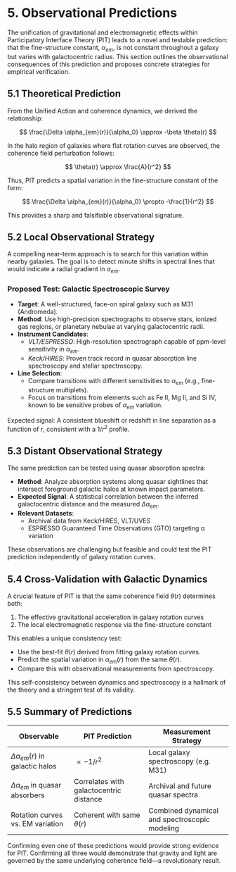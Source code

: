 # 5. Observational Predictions

The unification of gravitational and electromagnetic effects within Participatory Interface Theory (PIT) leads to a novel and testable prediction: that the fine-structure constant, $\alpha_{em}$, is not constant throughout a galaxy but varies with galactocentric radius. This section outlines the observational consequences of this prediction and proposes concrete strategies for empirical verification.

## 5.1 Theoretical Prediction

From the Unified Action and coherence dynamics, we derived the relationship:

$$
\frac{\Delta \alpha_{em}(r)}{\alpha_0} \approx -\beta \theta(r)
$$

In the halo region of galaxies where flat rotation curves are observed, the coherence field perturbation follows:

$$
\theta(r) \approx \frac{A}{r^2}
$$

Thus, PIT predicts a spatial variation in the fine-structure constant of the form:

$$
\frac{\Delta \alpha_{em}(r)}{\alpha_0} \propto -\frac{1}{r^2}
$$

This provides a sharp and falsifiable observational signature.

## 5.2 Local Observational Strategy

A compelling near-term approach is to search for this variation within nearby galaxies. The goal is to detect minute shifts in spectral lines that would indicate a radial gradient in $\alpha_{em}$.

### Proposed Test: Galactic Spectroscopic Survey

- **Target**: A well-structured, face-on spiral galaxy such as M31 (Andromeda).
- **Method**: Use high-precision spectrographs to observe stars, ionized gas regions, or planetary nebulae at varying galactocentric radii.
- **Instrument Candidates**:
  - *VLT/ESPRESSO*: High-resolution spectrograph capable of ppm-level sensitivity in $\alpha_{em}$.
  - *Keck/HIRES*: Proven track record in quasar absorption line spectroscopy and stellar spectroscopy.
- **Line Selection**:
  - Compare transitions with different sensitivities to $\alpha_{em}$ (e.g., fine-structure multiplets).
  - Focus on transitions from elements such as Fe II, Mg II, and Si IV, known to be sensitive probes of $\alpha_{em}$ variation.

Expected signal: A consistent blueshift or redshift in line separation as a function of $r$, consistent with a $1/r^2$ profile.

## 5.3 Distant Observational Strategy

The same prediction can be tested using quasar absorption spectra:

- **Method**: Analyze absorption systems along quasar sightlines that intersect foreground galactic halos at known impact parameters.
- **Expected Signal**: A statistical correlation between the inferred galactocentric distance and the measured $\Delta \alpha_{em}$.
- **Relevant Datasets**:
  - Archival data from Keck/HIRES, VLT/UVES
  - ESPRESSO Guaranteed Time Observations (GTO) targeting α variation

These observations are challenging but feasible and could test the PIT prediction independently of galaxy rotation curves.

## 5.4 Cross-Validation with Galactic Dynamics

A crucial feature of PIT is that the same coherence field $\theta(r)$ determines both:

1. The effective gravitational acceleration in galaxy rotation curves
2. The local electromagnetic response via the fine-structure constant

This enables a unique consistency test:

- Use the best-fit $\theta(r)$ derived from fitting galaxy rotation curves.
- Predict the spatial variation in $\alpha_{em}(r)$ from the same $\theta(r)$.
- Compare this with observational measurements from spectroscopy.

This self-consistency between dynamics and spectroscopy is a hallmark of the theory and a stringent test of its validity.

## 5.5 Summary of Predictions

| Observable | PIT Prediction | Measurement Strategy |
|------------|----------------|----------------------|
| $\Delta \alpha_{em}(r)$ in galactic halos | $\propto -1/r^2$ | Local galaxy spectroscopy (e.g. M31) |
| $\Delta \alpha_{em}$ in quasar absorbers | Correlates with galactocentric distance | Archival and future quasar spectra |
| Rotation curves vs. EM variation | Coherent with same $\theta(r)$ | Combined dynamical and spectroscopic modeling |

Confirming even one of these predictions would provide strong evidence for PIT. Confirming all three would demonstrate that gravity and light are governed by the same underlying coherence field—a revolutionary result.


